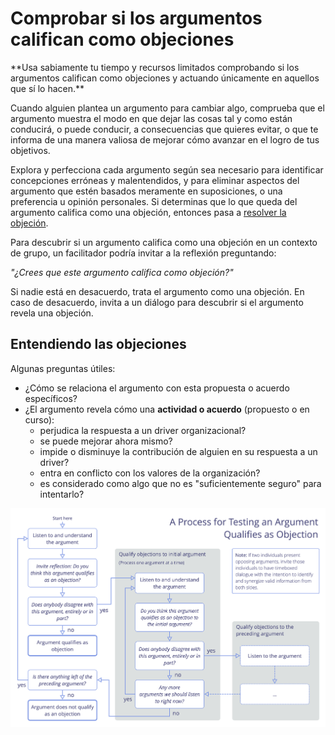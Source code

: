 # Comprobar si los argumentos califican como objeciones

<summary>
**Usa sabiamente tu tiempo y recursos limitados comprobando si los argumentos califican como objeciones y actuando únicamente en aquellos que sí lo hacen.**
</summary>

Cuando alguien plantea un argumento para cambiar algo, comprueba que el argumento muestra el modo en que dejar las cosas tal y como están conducirá, o puede conducir, a consecuencias que quieres evitar, o que te informa de una manera valiosa de mejorar cómo avanzar en el logro de tus objetivos.

Explora y perfecciona cada argumento según sea necesario para identificar concepciones erróneas y malentendidos, y para eliminar aspectos del argumento que estén basados meramente en suposiciones, o una preferencia u opinión personales. Si determinas que lo que queda del argumento califica como una objeción, entonces pasa a [resolver la objeción](section:resolve-objections).

Para descubrir si un argumento califica como una objeción en un contexto de grupo, un facilitador podría invitar a la reflexión preguntando:

_"¿Crees que este argumento califica como objeción?"_

Si nadie está en desacuerdo, trata el argumento como una objeción. En caso de desacuerdo, invita a un diálogo para descubrir si el argumento revela una objeción.


## Entendiendo las objeciones

Algunas preguntas útiles:

-   ¿Cómo se relaciona el argumento con esta propuesta o acuerdo específicos?
-   ¿El argumento revela cómo una  **actividad o acuerdo** (propuesto o en curso):
    -   perjudica la respuesta a un driver organizacional?
    -   se puede mejorar ahora mismo?
    -   impide o disminuye la contribución de alguien en su respuesta a un driver?
    -   entra en conflicto con los valores de la organización?
    -   es considerado como algo que no es "suficientemente seguro" para intentarlo?


![Un proceso para probar si un argumento califica como una objeción](img/agreements/qualify-objection-process.png)
